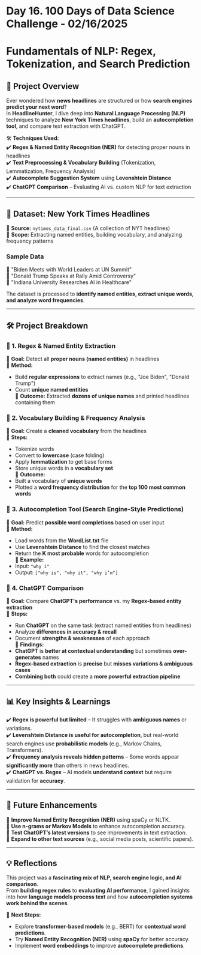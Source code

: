 # Day 16. 100 Days of Data Science Challenge - 02/16/2025

# Fundamentals of NLP: Regex, Tokenization, and Search Prediction

## 📝 Project Overview  
Ever wondered how **news headlines** are structured or how **search engines predict your next word**?  
In **HeadlineHunter**, I dive deep into **Natural Language Processing (NLP)** techniques to analyze **New York Times headlines**, build an **autocompletion tool**, and compare text extraction with ChatGPT.  

🛠 **Techniques Used:**  
✔️ **Regex & Named Entity Recognition (NER)** for detecting proper nouns in headlines  
✔️ **Text Preprocessing & Vocabulary Building** (Tokenization, Lemmatization, Frequency Analysis)  
✔️ **Autocomplete Suggestion System** using **Levenshtein Distance**  
✔️ **ChatGPT Comparison** – Evaluating AI vs. custom NLP for text extraction  

---

## 📰 Dataset: New York Times Headlines  
📌 **Source:** `nytimes_data_final.csv` (A collection of NYT headlines)  
📌 **Scope:** Extracting named entities, building vocabulary, and analyzing frequency patterns  

### **Sample Data**  
📰 "Biden Meets with World Leaders at UN Summit"  
📰 "Donald Trump Speaks at Rally Amid Controversy"  
📰 "Indiana University Researches AI in Healthcare"  

The dataset is processed to **identify named entities, extract unique words, and analyze word frequencies**.  

---

## 🛠 Project Breakdown  

### 🔹 **1. Regex & Named Entity Extraction**  
📌 **Goal:** Detect all **proper nouns (named entities)** in headlines  
📌 **Method:**  
   - Build **regular expressions** to extract names (e.g., "Joe Biden", "Donald Trump")  
   - Count **unique named entities**  
📌 **Outcome:** Extracted **dozens of unique names** and printed headlines containing them  

### 🔹 **2. Vocabulary Building & Frequency Analysis**  
📌 **Goal:** Create a **cleaned vocabulary** from the headlines  
📌 **Steps:**  
   - Tokenize words  
   - Convert to **lowercase** (case folding)  
   - Apply **lemmatization** to get base forms  
   - Store unique words in a **vocabulary set**  
📌 **Outcome:**  
   - Built a vocabulary of **unique words**  
   - Plotted a **word frequency distribution** for the **top 100 most common words**  

### 🔹 **3. Autocompletion Tool (Search Engine-Style Predictions)**  
📌 **Goal:** Predict **possible word completions** based on user input  
📌 **Method:**  
   - Load words from the **WordList.txt** file  
   - Use **Levenshtein Distance** to find the closest matches  
   - Return the **K most probable** words for autocompletion  
📌 **Example:**  
   - Input: `"why i"`  
   - Output: `["why is", "why it", "why i’m"]`  

### 🔹 **4. ChatGPT Comparison**  
📌 **Goal:** Compare **ChatGPT's performance** vs. my **Regex-based entity extraction**  
📌 **Steps:**  
   - Run **ChatGPT** on the same task (extract named entities from headlines)  
   - Analyze **differences in accuracy & recall**  
   - Document **strengths & weaknesses** of each approach  
📌 **Findings:**  
   - **ChatGPT** is **better at contextual understanding** but sometimes **over-generates** names  
   - **Regex-based extraction** is **precise** but **misses variations & ambiguous cases**  
   - **Combining both** could create a **more powerful extraction pipeline**  

---

## 📊 Key Insights & Learnings  

✔️ **Regex is powerful but limited** – It struggles with **ambiguous names** or variations.  
✔️ **Levenshtein Distance is useful for autocompletion**, but real-world search engines use **probabilistic models** (e.g., Markov Chains, Transformers).  
✔️ **Frequency analysis reveals hidden patterns** – Some words appear **significantly more** than others in news headlines.  
✔️ **ChatGPT vs. Regex** – AI models **understand context** but require validation for **accuracy**.  

---

## 📌 Future Enhancements  

🔹 **Improve Named Entity Recognition (NER)** using spaCy or NLTK.  
🔹 **Use n-grams or Markov Models** to enhance autocompletion accuracy.  
🔹 **Test ChatGPT’s latest versions** to see improvements in text extraction.  
🔹 **Expand to other text sources** (e.g., social media posts, scientific papers).  

---

## 💡 Reflections  

This project was a **fascinating mix of NLP, search engine logic, and AI comparison**.  
From **building regex rules** to **evaluating AI performance**, I gained insights into how **language models process text** and how **autocompletion systems work behind the scenes**.  

📰 **Next Steps:**  
- Explore **transformer-based models** (e.g., BERT) for **contextual word predictions**.  
- Try **Named Entity Recognition (NER)** using **spaCy** for better accuracy.  
- Implement **word embeddings** to improve **autocomplete predictions**.  
